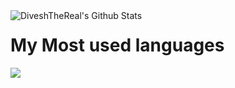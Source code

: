 <img align="left" alt="DiveshTheReal's Github Stats" src="https://github-readme-stats.codestackr.vercel.app/api?username=DiveshTheReal&show_icons=true&hide_border=true" />

<h1>My Most used languages</h1>
<img align="left" src="https://github-readme-stats-nu-green.vercel.app/api/top-langs/?username=DiveshTheReal&layout=compact&theme=dark&hide=lua,dart&hide_title=true" />

